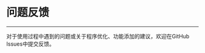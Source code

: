 # 问题反馈

---

对于使用过程中遇到的问题或关于程序优化、功能添加的建议，欢迎在<a class="externalLink" onclick="openExtarnalUrl('https://github.com/LemCAE/TaskList_Electron/issues')">GitHub Issues</a>中提交反馈。